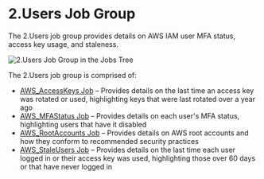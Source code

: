 # 2.Users Job Group

The 2.Users job group provides details on AWS IAM user MFA status, access key usage, and staleness.

![2.Users Job Group in the Jobs Tree](/img/product_docs/accessanalyzer/admin/hostmanagement/jobstree.webp)

The 2.Users job group is comprised of:

- [AWS_AccessKeys Job](/docs/accessanalyzer/12.0/solutions/aws/users/aws_accesskeys.md) – Provides details on the last time an access key was
  rotated or used, highlighting keys that were last rotated over a year ago
- [AWS_MFAStatus Job](/docs/accessanalyzer/12.0/solutions/aws/users/aws_mfastatus.md) – Provides details on each user's MFA status, highlighting
  users that have it disabled
- [AWS_RootAccounts Job](/docs/accessanalyzer/12.0/solutions/aws/users/aws_rootaccounts.md) – Provides details on AWS root accounts and how they
  conform to recommended security practices
- [AWS_StaleUsers Job](/docs/accessanalyzer/12.0/solutions/aws/users/aws_staleusers.md) – Provides details on the last time each user logged in or
  their access key was used, highlighting those over 60 days or that have never logged in
